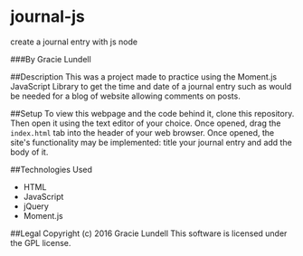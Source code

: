 # journal-js
create a journal entry with js node

###By Gracie Lundell

##Description
This was a project made to practice using the Moment.js JavaScript Library to get the time and date of a journal entry such as would be needed for a blog of website allowing comments on posts.

##Setup
To view this webpage and the code behind it, clone this repository. Then open it using the text editor of your choice. Once opened, drag the <code>index.html</code> tab into the header of your web browser. Once opened, the site's functionality may be implemented: title your journal entry and add the body of it.

##Technologies Used
- HTML
- JavaScript
- jQuery
- Moment.js

##Legal
Copyright (c) 2016 Gracie Lundell This software is licensed under the GPL license.
